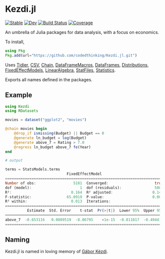 # Kezdi.jl

[![Stable](https://img.shields.io/badge/docs-stable-blue.svg)](https://user.github.io/Kezdi.jl/stable/)
[![Dev](https://img.shields.io/badge/docs-dev-blue.svg)](https://user.github.io/Kezdi.jl/dev/)
[![Build Status](https://github.com/user/Kezdi.jl/actions/workflows/CI.yml/badge.svg?branch=main)](https://github.com/user/Kezdi.jl/actions/workflows/CI.yml?query=branch%3Amain)
[![Coverage](https://codecov.io/gh/user/Kezdi.jl/branch/main/graph/badge.svg)](https://codecov.io/gh/user/Kezdi.jl)


An umbrella of Julia packages for data analysis, with a focus on economics.

To install,
```julia
using Pkg
Pkg.add(url="https://github.com/codedthinking/Kezdi.jl.git")
```

Uses [Tidier](https://tidierorg.github.io/Tidier.jl/dev/), [CSV](https://csv.juliadata.org/stable/), [Chain](https://github.com/jkrumbiegel/Chain.jl), [DataFrameMacros](https://github.com/jkrumbiegel/DataFrameMacros.jl), [DataFrames](https://dataframes.juliadata.org/stable/), [Distributions](https://juliastats.org/Distributions.jl/stable/), [FixedEffectModels](https://github.com/FixedEffects/FixedEffectModels.jl), [LinearAlgebra](https://docs.julialang.org/en/v1/stdlib/LinearAlgebra/), [StatFiles](https://github.com/queryverse/StatFiles.jl), [Statistics](https://docs.julialang.org/en/v1/stdlib/Statistics/).

Exports all names defined in the packages.

## Example
```julia
using Kezdi
using RDatasets

movies = dataset("ggplot2", "movies")

@chain movies begin
	@drop_if ismissing(Budget) || Budget == 0
	@generate ln_budget = log(Budget)
	@generate above_7 = Rating > 7.0
	@regress ln_budget above_7 fe(Year)
end

# output

terms = StatsModels.terms
                            FixedEffectModel                            
========================================================================
Number of obs:                 5181  Converged:                     true
dof (model):                      1  dof (residuals):               5087
R²:                           0.164  R² adjusted:                  0.149
F-statistic:                65.0919  P-value:                      0.000
R² within:                    0.013  Iterations:                       1
========================================================================
          Estimate  Std. Error    t-stat  Pr(>|t|)  Lower 95%  Upper 95%
────────────────────────────────────────────────────────────────────────
above_7  -0.653116   0.0809519  -8.06795    <1e-15  -0.811817  -0.494416
========================================================================
```

## Naming
Kezdi.jl is named in loving memory of [Gábor Kézdi](https://kezdigabor.life/).

